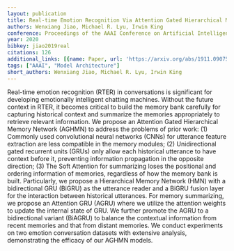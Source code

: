 ```yaml
---
layout: publication
title: Real-time Emotion Recognition Via Attention Gated Hierarchical Memory Network
authors: Wenxiang Jiao, Michael R. Lyu, Irwin King
conference: Proceedings of the AAAI Conference on Artificial Intelligence
year: 2020
bibkey: jiao2019real
citations: 126
additional_links: [{name: Paper, url: 'https://arxiv.org/abs/1911.09075'}]
tags: ["AAAI", "Model Architecture"]
short_authors: Wenxiang Jiao, Michael R. Lyu, Irwin King
---
```

Real-time emotion recognition (RTER) in conversations is significant for
developing emotionally intelligent chatting machines. Without the future
context in RTER, it becomes critical to build the memory bank carefully for
capturing historical context and summarize the memories appropriately to
retrieve relevant information. We propose an Attention Gated Hierarchical
Memory Network (AGHMN) to address the problems of prior work: (1) Commonly used
convolutional neural networks (CNNs) for utterance feature extraction are less
compatible in the memory modules; (2) Unidirectional gated recurrent units
(GRUs) only allow each historical utterance to have context before it,
preventing information propagation in the opposite direction; (3) The Soft
Attention for summarizing loses the positional and ordering information of
memories, regardless of how the memory bank is built. Particularly, we propose
a Hierarchical Memory Network (HMN) with a bidirectional GRU (BiGRU) as the
utterance reader and a BiGRU fusion layer for the interaction between
historical utterances. For memory summarizing, we propose an Attention GRU
(AGRU) where we utilize the attention weights to update the internal state of
GRU. We further promote the AGRU to a bidirectional variant (BiAGRU) to balance
the contextual information from recent memories and that from distant memories.
We conduct experiments on two emotion conversation datasets with extensive
analysis, demonstrating the efficacy of our AGHMN models.